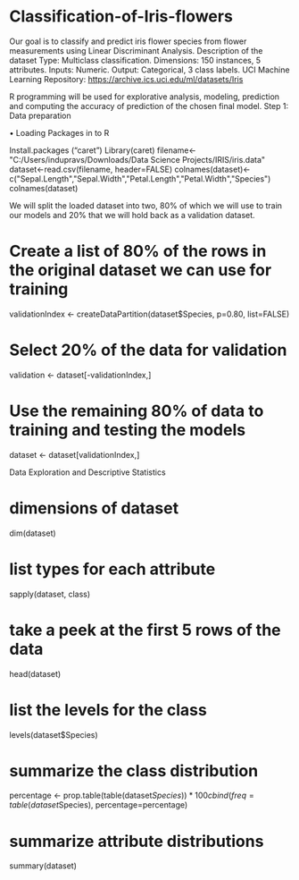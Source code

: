 # Classification-of-Iris-flowers
Our goal is to classify and predict iris flower species from flower measurements using Linear Discriminant Analysis.
Description of the dataset
Type: Multiclass classification.
Dimensions: 150 instances, 5 attributes.
Inputs: Numeric.
Output: Categorical, 3 class labels.
UCI Machine Learning Repository: https://archive.ics.uci.edu/ml/datasets/Iris

R programming will be used for explorative analysis, modeling, prediction and computing the accuracy of prediction of the chosen final model.
Step 1: Data preparation 

•	Loading Packages in to R

Install.packages (“caret”)
Library(caret)
filename<-"C:/Users/indupravs/Downloads/Data Science Projects/IRIS/iris.data"
dataset<-read.csv(filename, header=FALSE)
colnames(dataset)<-c("Sepal.Length","Sepal.Width","Petal.Length","Petal.Width","Species")
colnames(dataset)

We will split the loaded dataset into two, 80% of which we will use to train our models and 20% that we will hold back as a validation dataset.

# Create a list of 80% of the rows in the original dataset we can use for training
validationIndex <- createDataPartition(dataset$Species, p=0.80, list=FALSE)
# Select 20% of the data for validation
validation <- dataset[-validationIndex,]
# Use the remaining 80% of data to training and testing the models
dataset <- dataset[validationIndex,]

Data Exploration and Descriptive Statistics

# dimensions of dataset
dim(dataset)
# list types for each attribute
sapply(dataset, class)
# take a peek at the first 5 rows of the data
head(dataset)
# list the levels for the class
levels(dataset$Species)
# summarize the class distribution
percentage <- prop.table(table(dataset$Species)) * 100
cbind(freq=table(dataset$Species), percentage=percentage)
# summarize attribute distributions
summary(dataset)			
